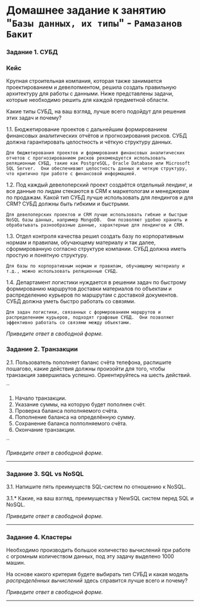 # Домашнее задание к занятию "`Базы данных, их типы`" - `Рамазанов Бакит`


### Задание 1. СУБД
### Кейс
Крупная строительная компания, которая также занимается проектированием и девелопментом, решила создать 
правильную архитектуру для работы с данными. Ниже представлены задачи, которые необходимо решить для
каждой предметной области. 

Какие типы СУБД, на ваш взгляд, лучше всего подойдут для решения этих задач и почему? 
 
1.1. Бюджетирование проектов с дальнейшим формированием финансовых аналитических отчётов и прогнозирования рисков.
СУБД должна гарантировать целостность и чёткую структуру данных.

`Для бюджетирования проектов и формирования финансовых аналитических отчетов с прогнозированием рисков рекомендуется использовать реляционные СУБД, такие как PostgreSQL, Oracle Database или Microsoft SQL Server. 
Они обеспечивают целостность данных и четкую структуру, что критично при работе с финансовой информацией.`

1.2. Под каждый девелоперский проект создаётся отдельный лендинг, и все данные по лидам стекаются в CRM к 
маркетологам и менеджерам по продажам. Какой тип СУБД лучше использовать для лендингов и для CRM? 
СУБД должны быть гибкими и быстрыми.

`Для девелоперских проектов и CRM лучше использовать гибкие и быстрые NoSQL базы данных, например MongoDB. 
Они позволяют удобно хранить и обрабатывать разнообразные данные, характерные для лендингов и CRM.`

1.3. Отдел контроля качества решил создать базу по корпоративным нормам и правилам, обучающему материалу 
и так далее, сформированную согласно структуре компании. СУБД должна иметь простую и понятную структуру.

`Для базы по корпоративным нормам и правилам, обучающему материалу и т.д., можно использовать реляционные СУБД.`

1.4. Департамент логистики нуждается в решении задач по быстрому формированию маршрутов доставки материалов 
по объектам и распределению курьеров по маршрутам с доставкой документов. СУБД должна уметь быстро работать
со связями.

`Для задач логистики, связанных с формированием маршрутов и распределением курьеров, подходят графовые СУБД. 
Они позволяют эффективно работать со связями между объектами.`

*Приведите ответ в свободной форме.*

### Задание 2. Транзакции

2.1. Пользователь пополняет баланс счёта телефона, распишите пошагово, какие действия должны произойти для того, чтобы 
транзакция завершилась успешно. Ориентируйтесь на шесть действий.

``
1. Начало транзакции.
2. Указание суммы, на которую будет пополнен счёт.
3. Проверка баланса пополняемого счёта.
4. Пополнение баланса на определённую сумму.
5. Сохранение баланса полполняемого счёта.
6. Окончание транзакции.

``

*Приведите ответ в свободной форме.*

---

### Задание 3. SQL vs NoSQL
3.1. Напишите пять преимуществ SQL-систем по отношению к NoSQL. 

3.1.* Какие, на ваш взгляд, преимущества у NewSQL систем перед SQL и NoSQL.

*Приведите ответ в свободной форме.*

---

### Задание 4. Кластеры
Необходимо производить большое количество вычислений при работе с огромным количеством данных, под эту задачу 
выделено 1000 машин. 

На основе какого критерия будете выбирать тип СУБД и какая модель *распределённых вычислений* 
здесь справится лучше всего и почему?

*Приведите ответ в свободной форме.*

---

